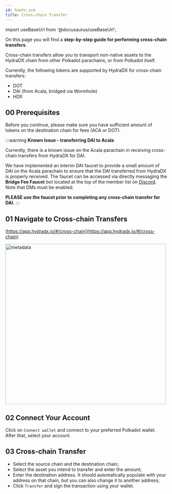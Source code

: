 ```yaml
---
id: howto_xcm
title: Cross-chain Transfer
---
```


import useBaseUrl from '@docusaurus/useBaseUrl';

On this page you will find a **step-by-step guide for performing cross-chain transfers**. 

Cross-chain transfers allow you to transport non-native assets to the HydraDX chain from other Polkadot parachains, or from Polkadot itself.

Currently, the following tokens are supported by HydraDX for cross-chain transfers:
* DOT
* DAI (from Acala, bridged via Wormhole)
* HDX

## 00 Prerequisites
Before you continue, please make sure you have sufficient amount of tokens on the destination chain for fees (ACA or DOT).

:::warning 
**Known Issue - transferring DAI to Acala**

Currently, there is a known issue on the Acala parachain in receiving cross-chain transfers from HydraDX for DAI. 

We have implemented an interim DAI faucet to provide a small amount of DAI on the Acala parachain to ensure that the DAI transferred from HydraDX is properly received. The faucet can be accessed via directly messaging the **Bridge Fee Faucet** bot located at the top of the member list on [Discord](https://discord.gg/kkmY35UxAG). Note that DMs must be enabled.

**PLEASE use the faucet prior to completing any cross-chain transfer for DAI.**
:::

## 01 Navigate to Cross-chain Transfers
[https://app.hydradx.io/#/cross-chain](https://app.hydradx.io/#/cross-chain)

<div style={{textAlign: 'center'}}>
  <img alt="metadata" src={useBaseUrl('/howto_xcm/xcm_screen.jpg')} width="500px" />
</div>


## 02 Connect Your Account
Click on `Connect wallet` and connect to your preferred Polkadot wallet. After that, select your account.

## 03 Cross-chain Transfer
* Select the source chain and the destination chain;
* Select the asset you intend to transfer and enter the amount;
* Enter the destination address. It should automatically populate with your address on that chain, but you can also change it to another address;
* Click `Transfer` and sign the transaction using your wallet.
